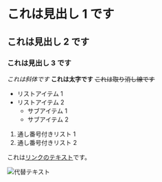 # これは見出し 1 です

## これは見出し 2 です

### これは見出し 3 です

_これは斜体です_
**これは太字です**
~~これは取り消し線です~~

- リストアイテム 1
- リストアイテム 2
  - サブアイテム 1
  - サブアイテム 2

1. 通し番号付きリスト 1
2. 通し番号付きリスト 2

これは[リンクのテキスト](http://www.example.com)です。

![代替テキスト](http://www.example.com/image.jpg)
